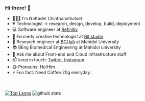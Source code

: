 ### Hi there! 👋

- 👨🏻‍💻 I’m Nattadet Chinthanathatset
- 💗 Technologist -> research, design, develop, build, deployment
- 💻 Software engineer at [Refinitiv](https://www.refinitiv.com/en)
- 🎨 Formerly creative technologist at [Bit.studio](https://bit.studio)
- 🧠 Research engineer at [BCI lab](https://www.facebook.com/bcilabth/) at Mahidol University
- 📚 BEng Biomedical Engineering at Mahidol university
- 💬 Ask me about Front-end and Cloud infrastructure stuff
- 📫 keep in touch: [Twitter](https://twitter.com/nattadetspite), [Instagram](https://www.instagram.com/lwxinm)
- 😄 Pronouns: He/Him
- ⚡ Fun fact: Need Coffee 20g everyday.

<br/>

[![Top Langs](https://github-readme-stats.vercel.app/api/top-langs/?username=nattadetspite&layout=compact)](https://github.com/anuraghazra/github-readme-stats)
![github stats](https://github-readme-stats.vercel.app/api?username=nattadetspite&&show_icons=true&title_color=ffffff&icon_color=bb2acf&text_color=daf7dc&bg_color=151515 "nattadet'c stats")

